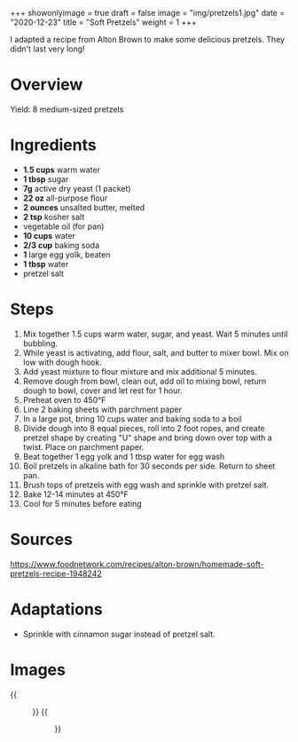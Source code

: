 +++
showonlyimage = true
draft = false
image = "img/pretzels1.jpg"
date = "2020-12-23"
title = "Soft Pretzels"
weight = 1
+++

I adapted a recipe from Alton Brown to make some delicious pretzels. They didn't last very long!
<!--more-->

# Overview

Yield: 8 medium-sized pretzels

# Ingredients

* **1.5 cups** warm water
* **1 tbsp** sugar
* **7g** active dry yeast (1 packet)
* **22 oz** all-purpose flour
* **2 ounces** unsalted butter, melted
* **2 tsp** kosher salt
* vegetable oil (for pan)
* **10 cups** water
* **2/3 cup** baking soda
* **1** large egg yolk, beaten
* **1 tbsp** water
* pretzel salt

# Steps
1. Mix together 1.5 cups warm water, sugar, and yeast. Wait 5 minutes until bubbling.
2. While yeast is activating, add flour, salt, and butter to mixer bowl. Mix on low with dough hook.
3. Add yeast mixture to flour mixture and mix additional 5 minutes.
4. Remove dough from bowl, clean out, add oil to mixing bowl, return dough to bowl, cover and let rest for 1 hour.
5. Preheat oven to 450&deg;F
6. Line 2 baking sheets with parchment paper
7. In a large pot, bring 10 cups water and baking soda to a boil
8. Divide dough into 8 equal pieces, roll into 2 foot ropes, and create pretzel shape by creating "U" shape and bring down over top with a twist. Place on parchment paper.
9. Beat together 1 egg yolk and 1 tbsp water for egg wash
10. Boil pretzels in alkaline bath for 30 seconds per side. Return to sheet pan.
11. Brush tops of pretzels with egg wash and sprinkle with pretzel salt.
12. Bake 12-14 minutes at 450&deg;F
13. Cool for 5 minutes before eating

# Sources
https://www.foodnetwork.com/recipes/alton-brown/homemade-soft-pretzels-recipe-1948242

# Adaptations
* Sprinkle with cinnamon sugar instead of pretzel salt.

# Images
{{<figure src="/img/pretzels1.jpg" link="/img/pretzels1.jpg" alt="pretzel1" height="300px">}}
{{<figure src="/img/pretzels2.jpg" link="/img/pretzels2.jpg" alt="pretzel2" height="300px">}}